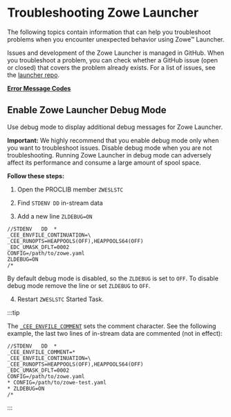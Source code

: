 # Troubleshooting Zowe Launcher

The following topics contain information that can help you troubleshoot problems when you encounter unexpected behavior using Zowe&trade; Launcher.

Issues and development of the Zowe Launcher is managed in GitHub. When you troubleshoot a problem, you can check whether a GitHub issue (open or closed) that covers the problem already exists. For a list of issues, see the [launcher repo](https://github.com/zowe/launcher).

[**Error Message Codes**](launcher-error-codes.md)
## Enable Zowe Launcher Debug Mode

Use debug mode to display additional debug messages for Zowe Launcher.

**Important:** We highly recommend that you enable debug mode only when you want to troubleshoot issues.
Disable debug mode when you are not troubleshooting. Running Zowe Launcher in debug mode can adversely affect its performance and consume a large amount of spool space.

**Follow these steps:**

1. Open the PROCLIB member `ZWESLSTC`

2. Find `STDENV DD` in-stream data

3. Add a new line `ZLDEBUG=ON`
  
  ```jcl
  //STDENV   DD  *
  _CEE_ENVFILE_CONTINUATION=\
  _CEE_RUNOPTS=HEAPPOOLS(OFF),HEAPPOOLS64(OFF)
  _EDC_UMASK_DFLT=0002
  CONFIG=/path/to/zowe.yaml
  ZLDEBUG=ON
  /*
  ```
  By default debug mode is disabled, so the `ZLDEBUG` is set to `OFF`. To disable debug mode remove the line or set `ZLDEBUG` to `OFF`.
   
4. Restart `ZWESLSTC` Started Task.

:::tip
    
The [`_CEE_ENVFILE_COMMENT`](https://www.ibm.com/docs/en/zos/2.5.0?topic=library-cee-envfile-comment) sets the comment character. See the following example, the last two lines of in-stream data are commented (not in effect):

```jcl
//STDENV   DD  *
_CEE_ENVFILE_COMMENT=*
_CEE_ENVFILE_CONTINUATION=\
_CEE_RUNOPTS=HEAPPOOLS(OFF),HEAPPOOLS64(OFF)
_EDC_UMASK_DFLT=0002
CONFIG=/path/to/zowe.yaml
* CONFIG=/path/to/zowe-test.yaml
* ZLDEBUG=ON
/*
```
:::

